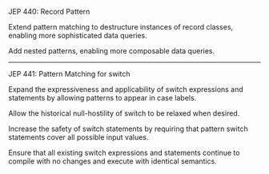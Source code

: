 


JEP 440: Record Pattern

Extend pattern matching to destructure instances of record classes, enabling more sophisticated data queries.

Add nested patterns, enabling more composable data queries.




*********

JEP 441: Pattern Matching for switch


Expand the expressiveness and applicability of switch expressions and statements by allowing patterns to appear in case labels.

Allow the historical null-hostility of switch to be relaxed when desired.

Increase the safety of switch statements by requiring that pattern switch statements cover all possible input values.

Ensure that all existing switch expressions and statements continue to compile with no changes and execute with identical semantics.
